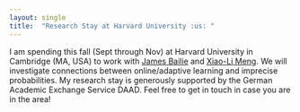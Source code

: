 ```yaml
---
layout: single
title:  "Research Stay at Harvard University :us: "
---
```




I am spending this fall (Sept through Nov) at Harvard University in Cambridge (MA, USA) to work with [James Bailie](https://jameshbailie.github.io/) and [Xiao-Li Meng](https://statistics.fas.harvard.edu/people/xiao-li-meng). We will investigate connections between online/adaptive learning and imprecise probabilities. My research stay is generously supported by the German Academic Exchange Service DAAD. Feel free to get in touch in case you are in the area! 